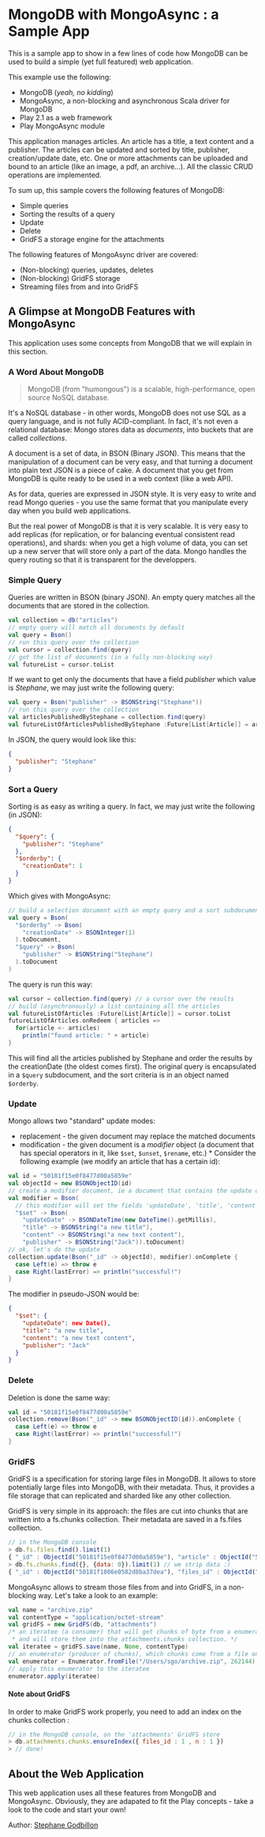 # MongoDB with MongoAsync : a Sample App

This is a sample app to show in a few lines of code how MongoDB can be used to build a simple (yet full featured) web application.

This example use the following:
* MongoDB (*yeah, no kidding*)
* MongoAsync, a non-blocking and asynchronous Scala driver for MongoDB
* Play 2.1 as a web framework
* Play MongoAsync module

This application manages articles. An article has a title, a text content and a publisher. The articles can be updated and sorted by title, publisher, creation/update date, etc. One or more attachments can be uploaded and bound to an article (like an image, a pdf, an archive...). All the classic CRUD operations are implemented.

To sum up, this sample covers the following features of MongoDB:
* Simple queries
* Sorting the results of a query
* Update
* Delete
* GridFS a storage engine for the attachments

The following features of MongoAsync driver are covered:
* (Non-blocking) queries, updates, deletes
* (Non-blocking) GridFS storage
* Streaming files from and into GridFS

## A Glimpse at MongoDB Features with MongoAsync

This application uses some concepts from MongoDB that we will explain in this section.

### A Word About MongoDB

> MongoDB (from "humongous") is a scalable, high-performance, open source NoSQL database.

It's a NoSQL database - in other words, MongoDB does not use SQL as a query language, and is not fully ACID-compliant. In fact, it's not even a relational database: Mongo stores data as *documents*, into buckets that are called *collections*.

A document is a set of data, in BSON (Binary JSON). This means that the manipulation of a document can be very easy, and that turning a document into plain text JSON is a piece of cake. A document that you get from MongoDB is quite ready to be used in a web context (like a web API).

As for data, queries are expressed in JSON style. It is very easy to write and read Mongo queries - you use the same format that you manipulate every day when you build web applications.

But the real power of MongoDB is that it is very scalable. It is very easy to add replicas (for replication, or for balancing eventual consistent read operations), and shards: when you get a high volume of data, you can set up a new server that will store only a part of the data. Mongo handles the query routing so that it is transparent for the developpers.

### Simple Query

Queries are written in BSON (binary JSON). An empty query matches all the documents that are stored in the collection.

```scala
val collection = db("articles")
// empty query will match all documents by default
val query = Bson()
// run this query over the collection
val cursor = collection.find(query)
// got the list of documents (in a fully non-blocking way)
val futureList = cursor.toList
```

If we want to get only the documents that have a field *publisher* which value is *Stephane*, we may just write the following query:

```scala
val query = Bson("publisher" -> BSONString("Stephane"))
// run this query over the collection
val articlesPublishedByStephane = collection.find(query)
val futureListOfArticlesPublishedByStephane :Future[List[Article]] = articlesPublishedByStephane.toList
```

In JSON, the query would look like this:

```json
{
  "publisher": "Stephane"
}
```

### Sort a Query

Sorting is as easy as writing a query. In fact, we may just write the following (in JSON):

```json
{
  "$query": {
    "publisher": "Stephane"
  },
  "$orderby": {
    "creationDate": 1
  }
}
```

Which gives with MongoAsync:

```scala
// build a selection document with an empty query and a sort subdocument ('$orderby')
val query = Bson(
  "$orderby" -> Bson(
    "creationDate" -> BSONInteger(1)
  ).toDocument,
  "$query" -> Bson(
    "publisher" -> BSONString("Stephane")
  ).toDocument
)
```

The query is run this way:

```scala
val cursor = collection.find(query) // a cursor over the results
// build (asynchronously) a list containing all the articles
val futureListOfArticles :Future[List[Article]] = cursor.toList
futureListOfArticles.onRedeem { articles =>
  for(article <- articles)
    println("found article: " + article)
}
```

This will find all the articles published by Stephane and order the results by the creationDate (the oldest comes first).
The original query is encapsulated in a `$query` subdocument, and the sort criteria is in an object named `$orderby`.

### Update

Mongo allows two "standard" update modes:
* replacement - the given document may replace the matched documents
* modification - the given document is a *modifier* object (a document that has special operators in it, like `$set`, `$unset`, `$rename`, etc.)
                                                  * 
Consider the following example (we modify an article that has a certain id):

```scala
val id = "50181f15e0f8477d00a5859e"
val objectId = new BSONObjectID(id)
// create a modifier document, ie a document that contains the update operations to run onto the documents matching the query
val modifier = Bson(
  // this modifier will set the fields 'updateDate', 'title', 'content', and 'publisher'
  "$set" -> Bson(
    "updateDate" -> BSONDateTime(new DateTime().getMillis),
    "title" -> BSONString("a new title"),
    "content" -> BSONString("a new text content"),
    "publisher" -> BSONString("Jack")).toDocument)
// ok, let's do the update
collection.update(Bson("_id" -> objectId), modifier).onComplete {
  case Left(e) => throw e
  case Right(lastError) => println("successful!")
}
```

The modifier in pseudo-JSON would be:
```json
{
  "$set": {
    "updateDate": new Date(),
    "title": "a new title",
    "content": "a new text content",
    "publisher": "Jack"
  }
}
```

### Delete

Deletion is done the same way:

```scala
val id = "50181f15e0f8477d00a5859e"
collection.remove(Bson("_id" -> new BSONObjectID(id)).onComplete {
  case Left(e) => throw e
  case Right(lastError) => println("successful!")
}
```

### GridFS

GridFS is a specification for storing large files in MongoDB. It allows to store potentially large files into MongoDB, with their metadata. Thus, it provides a file storage that can replicated and sharded like any other collection.

GridFS is very simple in its approach: the files are cut into chunks that are written into a fs.chunks collection. Their metadata are saved in a fs.files collection.

```javascript
// in the MongoDB console
> db.fs.files.find().limit(1)
{ "_id" : ObjectId("50181f15e0f8477d00a5859e"), "article" : ObjectId("50181efbe0f8477f00a5859d"), "chunkSize" : 262144, "contentType" : "application/octet-stream", "filename" : "archive.zip", "length" : 36018804, "uploadDate" : ISODate("2012-07-31T18:08:25.175Z") }
> db.fs.chunks.find({}, {data: 0}).limit(1) // we strip data :)
{ "_id" : ObjectId("50181f1806e0582d8ba37dea"), "files_id" : ObjectId("50181f15e0f8477d00a5859e"), "n" : 124}
```

MongoAsync allows to stream those files from and into GridFS, in a non-blocking way. Let's take a look to an example:

```scala
val name = "archive.zip"
val contentType = "application/octet-stream"
val gridFS = new GridFS(db, "attachments")
/* an iteratee (a consumer) that will get chunks of byte from a enumerator (producer)
 * and will store them into the attachments.chunks collection. */
val iteratee = gridFS.save(name, None, contentType)
// an enumerator (producer of chunks), which chunks come from a file on the filesystem
val enumerator = Enumerator.fromFile("/Users/sgo/archive.zip", 262144)
// apply this enumerator to the iteratee
enumerator.apply(iteratee)
```

#### Note about GridFS

In order to make GridFS work properly, you need to add an index on the chunks collection :

```javascript
// in the MongoDB console, on the 'attachments' GridFS store
> db.attachments.chunks.ensureIndex({ files_id : 1 , n : 1 })
> // done!
```

## About the Web Application

This web application uses all these features from MongoDB and MongoAsync. Obviously, they are adapated to fit the Play concepts - take a look to the code and start your own!

Author: [Stephane Godbillon](https://twitter.com/sgodbillon)
